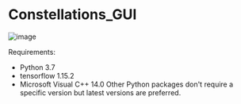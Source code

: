 # Constellations_GUI
![image](https://user-images.githubusercontent.com/56919431/167676603-08128e96-e6bc-4b06-922b-caa6eebdbe36.png)

Requirements:
* Python 3.7
* tensorflow 1.15.2
* Microsoft Visual C++ 14.0
Other Python packages don't require a specific version but latest versions are preferred.
